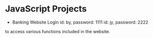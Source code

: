 # JavaScript Projects

- Banking Website
  Login
  id: by, password: 1111
  id: jy, password: 2222

to access various functions included in the website.
